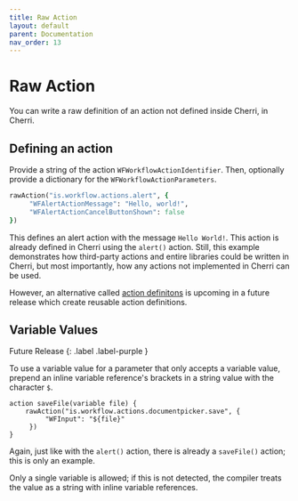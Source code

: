 ```yaml
---
title: Raw Action
layout: default
parent: Documentation
nav_order: 13
---
```


# Raw Action

You can write a raw definition of an action not defined inside Cherri, in Cherri.

## Defining an action

Provide a string of the action `WFWorkflowActionIdentifier`. Then, optionally provide a dictionary for the `WFWorkflowActionParameters`.

```ruby
rawAction("is.workflow.actions.alert", {
     "WFAlertActionMessage": "Hello, world!",
     "WFAlertActionCancelButtonShown": false
})
```

This defines an alert action with the message `Hello World!`. This action is already defined in Cherri using the `alert()` action. Still, this example demonstrates how third-party actions and entire libraries could be written in Cherri, but most importantly, how any actions not implemented in Cherri can be used.

However, an alternative called [action definitons](/language/define-actions) is upcoming in a future release which create reusable action definitions.

## Variable Values

Future Release
{: .label .label-purple }

To use a variable value for a parameter that only accepts a variable value, prepend an inline variable reference's brackets in a string value with the character `$`.

```
action saveFile(variable file) {
    rawAction("is.workflow.actions.documentpicker.save", {
         "WFInput": "${file}"
     })
}
```

Again, just like with the `alert()` action, there is already a `saveFile()` action; this is only an example.

Only a single variable is allowed; if this is not detected, the compiler treats the value as a string with inline variable references.
